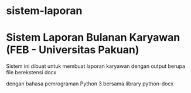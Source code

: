 # sistem-laporan
<h1>Sistem Laporan Bulanan Karyawan (FEB - Universitas Pakuan)</h1>
<p>Sistem ini dibuat untuk membuat laporan karyawan dengan output berupa file berekstensi docx</p>
<p>dengan bahasa pemrograman Python 3 bersama library python-docx</p>
